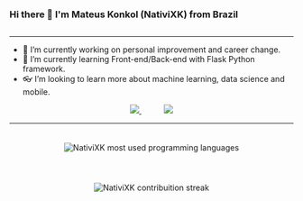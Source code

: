 ### Hi there 👋 I'm Mateus Konkol (NativiXK) from Brazil
## 
<!-- <img src="https://img.shields.io/badge/Python--green">
<img src="https://img.shields.io/badge/Web--red">
<img src="https://img.shields.io/badge/Backend--blue"> -->

---
- 💪 I’m currently working on personal improvement and career change.
- 🌱 I’m currently learning Front-end/Back-end with Flask Python framework.
- 👓 I’m looking to learn more about machine learning, data science and mobile.

<div align="center">
  <a href="https://www.linkedin.com/in/mateus-konkol/" target="_blank" style="margin: 20px;">
    <img src="https://img.shields.io/badge/-LinkedIn-%230077B5?style=for-the-badge&logo=linkedin&logoColor=white"/>
  </a>
  <a href="https://www.instagram.com/konkol_m" target="_blank" style="margin: 20px;">
    <img src="https://img.shields.io/badge/-Instagram-%230077?style=for-the-badge&logo=instagram&logoColor=pink"/>
  </a>
</div>

---
<div align="center">
  <img 
       align=
       src="https://github-readme-stats.vercel.app/api/top-langs/?username=NativiXK&layout=compact&langs_count=7&theme=dark" 
       alt="NativiXK most used programming languages" 
       style="margin: 20px auto;"
  />

  <img 
       src="http://github-readme-streak-stats.herokuapp.com/?user=NativiXK&theme=dark&hide_border=true&date_format=j%20M%5B%20Y%5D" 
       alt="NativiXK contribuition streak" 
       style="margin: 20px auto;"
  />
</div>
<!--
**NativiXK/NativiXK** is a ✨ _special_ ✨ repository because its `README.md` (this file) appears on your GitHub profile.

Here are some ideas to get you started:

- 🔭 I’m currently working on ...
- 🌱 I’m currently learning ...
- 👯 I’m looking to collaborate on ...
- 🤔 I’m looking for help with ...
- 💬 Ask me about ...
- 📫 How to reach me: ...
- 😄 Pronouns: ...
- ⚡ Fun fact: ...
-->
